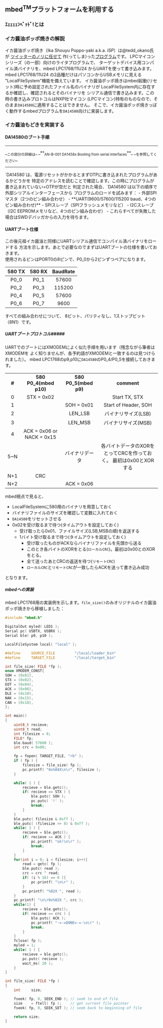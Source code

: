 ## mbed<sup>TM</sup>プラットフォームを利用する
### ｴｪｪｪｪﾝﾍﾞｯﾄﾞ!とは
### イカ醤油ポッポ焼きの解説
イカ醤油ポッポ焼き（Ika Shouyu Poppo-yaki a.k.a. *ISP*）は@tedd_okano氏が
[ツイッターのノリに任せて][1] 作(ってしま)った[プログラム][2]です。
LPCマイコンシリーズ（の一部）向けのライタプログラムで、
ターゲットデバイス用コンパイル済バイナリを、mbed LPC1768/11U24 からUARTを使って書き込みます。  
mbed LPC1768/11U24 の2品種だけはパソコンからUSBメモリに見える
"LocalFileSystem"機能を備えています。
イカ醤油ポッポ焼きはmbed起動(リセット)時に予め設定されたファイル名のバイナリが
LocalFileSystem内に存在するか確認し、確認されるとそのバイナリを
シリアル通信で書き込みます。この時の書き込みプロトコルはNXP社マイコン
(LPCマイコン)特有のものなので、そのまま`DA14580`に適用することはできません。
そこで、イカ醤油ポッポ焼きっぽく動作するmbedプログラムを`DA14580`向けに実装します。

### イカ醤油もどきを実装する
#### DA14580のブート手順
<hr>
_<sub>この部分の詳細は</sub>_
_**<sub>AN-B-001 DA1458x Booting from serial interfaces</sub>**_
_<sub>を参照してください</sub>_  
<hr>
`DA14580`は、電源リセットがかかるとまずOTPに書き込まれたプログラムがあるかどうかを
特定のアドレスを読むことで確認します。この時にプログラムが書き込まれていない=OTPが空だと
判定された場合、`DA14580`は以下の順序で外部シリアルインターフェースから
プログラムのロードを試みます：
- 外部SPIマスタ（2つのピン組み合わせ）
- **UART(9600/57600/115200 baud、4つのピン組み合わせ)**
- SPIスレーブ（SPIフラッシュメモリなど）
- I2Cスレーブ（I2C EEPROMメモリなど、4つのピン組み合わせ）  
- これらすべてが失敗した場合はSWDデバッガからの入力を待ちます。

#### UARTブート仕様
この後元祖イカ醤油と同様にUARTシリアル通信でコンパイル済バイナリをロードする
方法を示します。あとで必要なのでまずはUARTブートの仕様を書いておきます。  
使用されるピンはPORT0の8ピンで、P0_0から2ピンずつペアになります。

|580 TX |580 RX |BaudRate   |
|:----: |:----: |:--------: |
|P0_0   |P0_1   |57600      |
|P0_2   |P0_3   |115200     |
|P0_4   |P0_5   |57600      |
|P0_6   |P0_7   |9600       |
すべての組み合わせについて、
8ビット、パリティなし、1ストップビット（8N1）です。

<!--
```
|580 TX|580 RX|BaudRate|
|:---:|:---:|:---:|
|P0_0|P0_1|57600|
|P0_2|P0_3|115200|
|P0_4|P0_5|57600|
|P0_6|P0_7|9600|
```
-->
##### UARTブートプロトコル#####
UARTでのブートにはXMODEMによく似た手順を用います（残念ながら筆者はXMODEMを
よく知りませんが、各予約語がXMODEMと一致するのは見つけられました）。
mbed LPC1768のp9,p10に`DA14580`のP0_4/P0_5を接続しておきます。  
<table>
  <tr>
    <td><center><b>  #      </b></center></td>
    <td><center><b>  580 P0_4(mbed p10)      </b></center></td>
    <td><center><b>  580 P0_5(mbed p9)    </b></center></td>
    <td><center><b>  comment    </b></center></td>
  </tr>
  <tr>
    <td><center>  0    </center></td>
    <td><center>  STX = 0x02    </center></td>
    <td><center>      </center></td>
    <td><center>  Start TX, STX   </center></td>
  </tr>
  <tr>
    <td><center>  1    </center></td>
    <td><center>      </center></td>
    <td><center>  SOH = 0x01    </center></td>
    <td><center>  Start of Header, SOH  </center></td>
  </tr>
  <tr>
    <td><center>  2    </center></td>
    <td><center>      </center></td>
    <td><center>  LEN_LSB    </center></td>
    <td><center>  バイナリサイズ(LSB)   </center></td>
  </tr>
  <tr>
    <td><center>  3    </center></td>
    <td><center>      </center></td>
    <td><center>  LEN_MSB    </center></td>
    <td><center>  バイナリサイズ(MSB)   </center></td>
  </tr>
  <tr>
    <td><center>  4    </center></td>
    <td><center>  ACK = 0x06 or NACK = 0x15    </center></td>
    <td><center>      </center></td>
    <td><center>      </center></td>
  </tr>
  <tr>
    <td><center>  5~N    </center></td>
    <td><center>      </center></td>
    <td><center>   バイナリデータ   </center></td>
    <td><center>   各バイトデータのXORをとってCRCを作っておく。
最初は0x00とXORする
    </center></td>
  </tr>
  <tr>
    <td><center>  N+1    </center></td>
    <td><center>  CRC    </center></td>
    <td><center>      </center></td>
    <td><center>      </center></td>
  </tr>
  <tr>
    <td><center>  N+2    </center></td>
    <td><center>      </center></td>
    <td><center>  ACK = 0x06    </center></td>
    <td><center>      </center></td>
  </tr>
</table>

<!--
```
|#|580 P0_4(mbed p10)|580 P0_5(mbed p9)|comment|
|:--:|:--:|:--:|:--:|
|0|STX = 0x02| |Start TX, STX|
|1| |SOH = 0x01|Start of Header, SOH|
|2| |LEN_LSB|バイナリサイズ(LSB)|
|3| |LEN_MSB|バイナリサイズ(MSB)|
|4|ACK = 0x06 or NACK = 0x15 | | |
|5~N| |バイナリデータ|各バイトデータのXORをとって CRCを作っておく。最初は0x00とXORする|
|N+1|CRC| | |
|N+2| |ACK = 0x06|-|
```
-->

mbed視点で見ると、
* LocalFileSystemに580用のバイナリを用意しておく
* バイナリファイルのサイズを確認して変数に入れておく
* `DA14580`をリセットさせる
* 0x02を受け取るまで待つ(タイムアウトを設定しておく)
  * 受け取ったら0x01、ファイルサイズ(LSB,MSBの順)を返送する
  * 1バイト受け取るまで待つ(タイムアウトを設定しておく)
    * 受け取ったものがACKならバイナリファイルを先頭から送る
    * このとき各バイトのXORをとる(`ローカルCRC`)。最初は0x00とのXORをとる。
    * 全て送ったあとCRCの返送を待つ(`リモートCRC`)
    * `ローカルCRC`と`リモートCRC`が一致したらACKを送って書き込み成功  

となります。
##### mbedへの実装
mbed LPC1768用の実装例を示します。`file_size()`のみオリジナルのイカ醤油ポッポ焼きから移植しました：  

```c
#include "mbed.h"

DigitalOut myled( LED1 );
Serial pc( USBTX, USBRX );
Serial ble( p9, p10 );

LocalFileSystem local( "local" );

#define     SOURCE_FILE         "/local/loader_bin"
#define     TARGET_FILE         "/local/target_bin"

int file_size( FILE *fp );
enum XMODEM_CONST{
SOH = (0x01),
STX = (0x02),
EOT = (0x04),
ACK = (0x06),
DLE = (0x10),
NAK = (0x15),
CAN = (0x18),
};

int main()
{
    uint8_t recieve;
    uint8_t read;
    int filesize = 0;
    FILE* fp;
    ble.baud( 57600 );
    int crc = 0x00;

    fp = fopen( TARGET_FILE, "rb" );
    if ( fp ) {
        filesize = file_size( fp );
        pc.printf( "0x%04X\n\r", filesize );
    }

    while( 1 ) {
        recieve = ble.getc();
        if( recieve == STX ) {
            ble.putc( SOH );
            pc.putc( '!' );
            break;
        }
    }
    ble.putc( filesize & 0xff );
    ble.putc( (filesize >> 8) & 0xff );
    while( 1 ) {
        recieve = ble.getc();
        if( recieve == ACK ) {
            pc.printf( "ok!\n\r" );
            break;
        }
    }
    for(int i = 0; i < filesize; i++){
        read = getc( fp );
        ble.putc( read );
        crc = crc ^ read;
        if( (i % 16) == 0 ){
            pc.printf( "\n\r" );
        }
        pc.printf( "%02X ", read );
    }
    pc.printf( "\n\r0x%02X ", crc );
    while(1) {
        recieve = ble.getc();
        if( recieve == crc ) {
            ble.putc( ACK );
            pc.printf( "-=-=DONE=-=-\n\r" );
            break;
        }
    }
    fclose( fp );
    myled = 1;
    while( 1 ) {
        recieve = ble.getc();
        pc.putc( recieve );
        wait_ms( 20 );
    }
}

int file_size( FILE *fp )
{
    int     size;

    fseek( fp, 0, SEEK_END ); // seek to end of file
    size    = ftell( fp );    // get current file pointer
    fseek( fp, 0, SEEK_SET ); // seek back to beginning of file

    return size;
}

```

[1]: https://developer.mbed.org/users/okano/notebook/how_the_ika_shouyu_poppo_yaki_born/ "mbed | イカ醤油ポッポ焼きはイカにして生まれたか（´(ｪ)｀;"
[2]: https://developer.mbed.org/users/okano/code/ika_shouyu_poppoyaki/wiki/Homepage "mbed | Tedd OKANO / ika_shouyu_poppoyaki"

